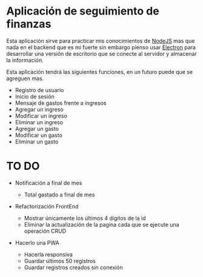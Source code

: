 # Aplicación de seguimiento de finanzas

Esta aplicación sirve para practicar mis conocimientos de [NodeJS](https://nodejs.org/en) mas que nada en el backend que es mi fuerte sin embargo pienso usar [Electron](https://www.electronjs.org/es/) para desarrollar una versión de escritorio que se conecte al servidor y almacenar la información.

Esta aplicación tendrá las siguientes funciones, en un futuro puede que se agreguen mas.

- Registro de usuario
- Inicio de sesión
- Mensaje de gastos frente a ingresos
- Agregar un ingreso
- Modificar un ingreso
- Eliminar un ingreso
- Agregar un gasto
- Modificar un gasto
- Eliminar un gasto

# TO DO

- Notificación a final de mes
	- Total gastado a final de mes

- Refactorización FrontEnd
	- Mostrar únicamente los últimos 4 dígitos de la id
	- Eliminar la actualización de la pagina cada que se ejecute una operación CRUD

- Hacerlo una PWA
	- Hacerla responsiva
	- Guardar últimos 50 registros
	- Guardar registros creados sin conexión
